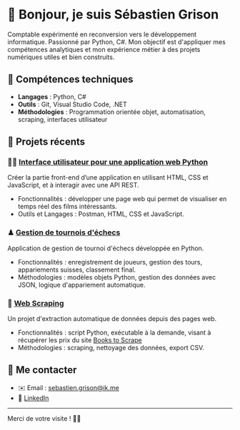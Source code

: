 # 👋 Bonjour, je suis Sébastien Grison

Comptable expérimenté en reconversion vers le développement informatique. Passionné par Python, C#. Mon objectif est d'appliquer mes compétences analytiques et mon expérience métier à des projets numériques utiles et bien construits.

## 🔧 Compétences techniques

* **Langages** : Python, C#
* **Outils** : Git, Visual Studio Code, .NET
* **Méthodologies** : Programmation orientée objet, automatisation, scraping, interfaces utilisateur

## 📂 Projets récents

### 🧑‍💻 [Interface utilisateur pour une application web Python](https://github.com/SebGris/project-6-user-interface-for-web-application)

Créer la partie front-end d’une application en utilisant HTML, CSS et JavaScript, et à interagir avec une API REST.

* Fonctionnalités : développer une page web qui permet de visualiser en temps réel des films intéressants.
* Outils et Langages : Postman, HTML, CSS et JavaScript.

### ♟ [Gestion de tournois d'échecs](https://github.com/SebGris/project-4-chess-tournament)

Application de gestion de tournoi d'échecs développée en Python.

* Fonctionnalités : enregistrement de joueurs, gestion des tours, appariements suisses, classement final.
* Méthodologies : modèles objets Python, gestion des données avec JSON, logique d'appariement automatique.

### 🧷 [Web Scraping](https://github.com/SebGris/project-2-web-scraping)

Un projet d'extraction automatique de données depuis des pages web.

* Fonctionnalités : script Python, exécutable à la demande, visant à récupérer les prix du site [Books to Scrape](http://books.toscrape.com/)
* Méthodologies : scraping, nettoyage des données, export CSV.

## 📢 Me contacter

* ✉️ Email : [sebastien.grison@ik.me](mailto:sebastien.grison@ik.me)
* 🔗 [LinkedIn](https://www.linkedin.com/in/sebastien-grison/)

---

Merci de votre visite ! 👨‍💻
